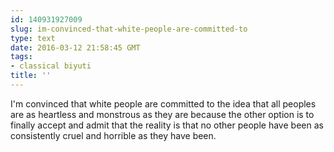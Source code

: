 ```yaml
---
id: 140931927009
slug: im-convinced-that-white-people-are-committed-to
type: text
date: 2016-03-12 21:58:45 GMT
tags:
- classical biyuti
title: ''
---
```

I'm convinced that white people are committed to the idea that all peoples are as heartless and monstrous as they are because the other option is to finally accept and admit that the reality is that no other people have been as consistently cruel and horrible as they have been. 